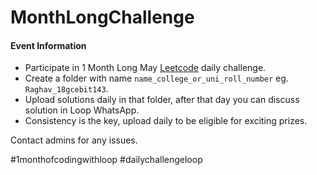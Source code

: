 # MonthLongChallenge


#### Event Information
* Participate in 1 Month Long May [Leetcode](https://leetcode.com/problemset/all/) daily challenge.
* Create a folder with name `name_college_or_uni_roll_number` eg. `Raghav_18gcebit143`.
* Upload solutions daily in that folder, after that day you can discuss solution in Loop WhatsApp.
* Consistency is the key, upload daily to be eligible for exciting prizes.

Contact admins for any issues.

#1monthofcodingwithloop #dailychallengeloop

